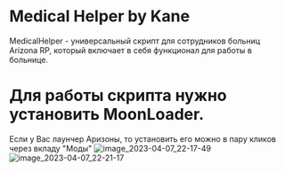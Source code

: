 # Medical Helper by Kane
MedicalHelper - универсальный скрипт для сотрудников больниц Arizona RP, который включает в себя функционал для работы в больнице. 

# Для работы скрипта нужно установить MoonLoader. 
Если у Вас лаунчер Аризоны, то установить его можно в пару кликов через вкладу "Моды"
![image_2023-04-07_22-17-49](https://user-images.githubusercontent.com/73881712/230673515-c49e6069-e4dd-4111-9430-1c45a5c85f93.png)
![image_2023-04-07_22-21-17](https://user-images.githubusercontent.com/73881712/230673573-4b412543-9e09-417a-8a1d-3db1d8a841af.png)
